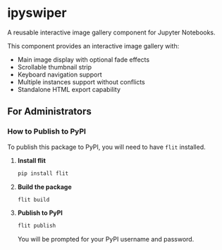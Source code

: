 # ipyswiper

A reusable interactive image gallery component for Jupyter Notebooks.

This component provides an interactive image gallery with:
- Main image display with optional fade effects
- Scrollable thumbnail strip
- Keyboard navigation support
- Multiple instances support without conflicts
- Standalone HTML export capability

## For Administrators

### How to Publish to PyPI

To publish this package to PyPI, you will need to have `flit` installed.

1.  **Install flit**

    ```bash
    pip install flit
    ```

2.  **Build the package**

    ```bash
    flit build
    ```

3.  **Publish to PyPI**

    ```bash
    flit publish
    ```

    You will be prompted for your PyPI username and password.